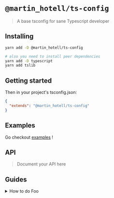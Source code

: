# `@martin_hotell/ts-config`

> A base tsconfig for sane Typescript developer

## Installing

```sh
yarn add -D @martin_hotell/ts-config

# also you need to install peer dependencies
yarn add -D typescript
yarn add tslib
```

## Getting started

Then in your project's tsconfig.json:

```json
{
  "extends": "@martin_hotell/ts-config"
}
```

## Examples

Go checkout [examples](./examples) !

## API

> Document your API here

## Guides

<details>
<summary>How to do Foo</summary>

Today we're gonna build Foo....
</detail>
